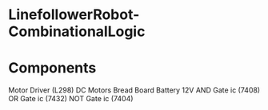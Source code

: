 # LinefollowerRobot-CombinationalLogic
# Components
Motor Driver (L298)
DC Motors
Bread Board
Battery 12V
AND Gate ic (7408)
OR Gate ic (7432)
NOT Gate ic (7404)
